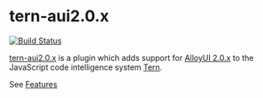 # tern-aui2.0.x

[![Build Status](https://secure.travis-ci.org/angelozerr/tern-aui2.0.x.png)](http://travis-ci.org/angelozerr/tern-aui2.0.x)

[tern-aui2.0.x](https://github.com/angelozerr/tern-aui2.0.x) is a plugin which adds support for [AlloyUI 2.0.x](http://alloyui.com/) to the JavaScript code intelligence system [Tern](http://ternjs.net/).

See [Features](https://github.com/angelozerr/tern-aui2.0.x/wiki/Features)
